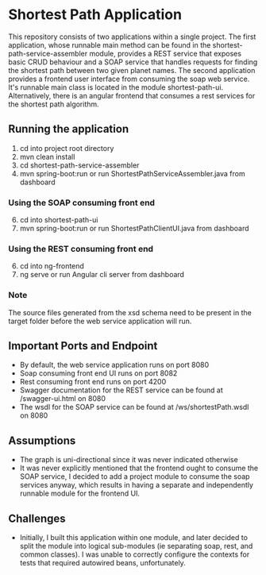 # Shortest Path Application
This repository consists of two applications within a single project.
The first application, whose runnable main method can be found in the shortest-path-service-assembler module, provides a REST service that exposes basic CRUD behaviour and a SOAP service that handles requests for finding the shortest path between two given planet names.
The second application provides a frontend user interface from consuming the soap web service. It's runnable main class is located in the module shortest-path-ui.
Alternatively, there is an angular frontend that consumes a rest services for the shortest path algorithm.
## Running the application 
1. cd into project root directory
2. mvn clean install
3. cd shortest-path-service-assembler
4. mvn spring-boot:run or run ShortestPathServiceAssembler.java from dashboard

### Using the SOAP consuming front end
6. cd into shortest-path-ui
7. mvn spring-boot:run or run ShortestPathClientUI.java from dashboard

### Using the REST consuming front end
6. cd into ng-frontend
7. ng serve or run Angular cli server from dashboard

### Note
The source files generated from the xsd schema need to be present in the target folder before the web service application will run.
## Important Ports and Endpoint
- By default, the web service application runs on port 8080 
- Soap consuming front end UI runs on port 8082
- Rest consuming front end runs on port 4200
- Swagger documentation for the REST service can be found at /swagger-ui.html on 8080
- The wsdl for the SOAP service can be found at /ws/shortestPath.wsdl on 8080
## Assumptions
- The graph is uni-directional since it was never indicated otherwise
- It was never explicitly mentioned that the frontend ought to consume the SOAP service, I decided to add a project module to consume the soap services anyway, which results in having a separate and independently runnable module for the frontend UI.
## Challenges
- Initially, I built this application within one module, and later decided to split the module into logical sub-modules (ie separating soap, rest, and common classes). I was unable to correctly configure the contexts for tests that required autowired beans, unfortunately.

